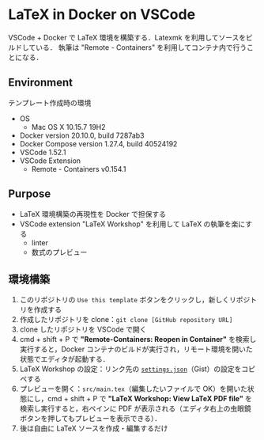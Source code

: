 # LaTeX in Docker on VSCode

VSCode + Docker で LaTeX 環境を構築する．Latexmk を利用してソースをビルドしている．
執筆は "Remote - Containers" を利用してコンテナ内で行うことになる．

## Environment

テンプレート作成時の環境

- OS
  - Mac OS X 10.15.7 19H2
- Docker version 20.10.0, build 7287ab3
- Docker Compose version 1.27.4, build 40524192
- VSCode 1.52.1
- VSCode Extension
  - Remote - Containers v0.154.1

## Purpose

- LaTeX 環境構築の再現性を Docker で担保する
- VSCode extension "LaTeX Workshop" を利用して LaTeX の執筆を楽にする
  - linter
  - 数式のプレビュー

## 環境構築

1. このリポジトリの `Use this template` ボタンをクリックし，新しくリポジトリを作成する
2. 作成したリポジトリを clone：`git clone [GitHub repository URL]`
3. clone したリポジトリを VSCode で開く
4. cmd + shift + P で **"Remote-Containers: Reopen in Container"** を検索し実行すると，Docker コンテナのビルドが実行され，リモート環境を開いた状態でエディタが起動する．
5. LaTeX Workshop の設定：リンク先の [`settings.json`](https://gist.github.com/nukopy/ec870ac99ff27dd9f126cab7bf8e700d#file-settings-json)（Gist）の設定をコピペする
6. プレビューを開く：`src/main.tex`（編集したいファイルで OK）を開いた状態にし，cmd + shift + P で **"LaTeX Workshop: View LaTeX PDF file"** を検索し実行すると，右ペインに PDF が表示される（エディタ右上の虫眼鏡ボタンを押してもプレビューを表示できる）．
7. 後は自由に LaTeX ソースを作成・編集するだけ